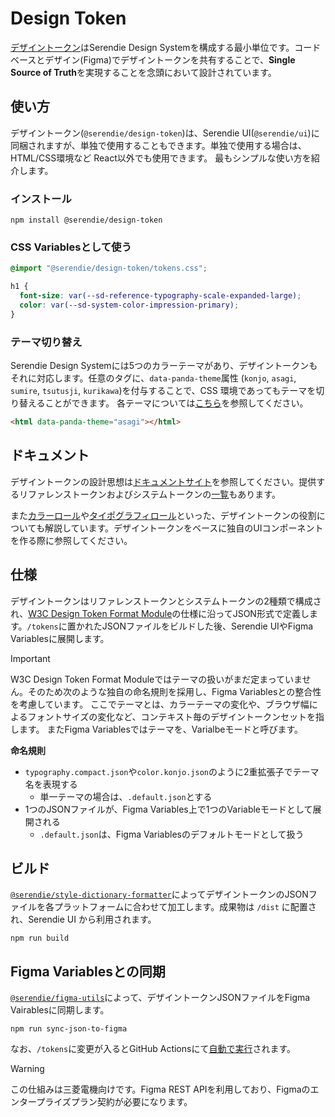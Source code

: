 # Design Token

[デザイントークン](https://serendie.design/foundations/design-tokens/)はSerendie Design Systemを構成する最小単位です。コードベースとデザイン(Figma)でデザイントークンを共有することで、**Single Source of Truth**を実現することを念頭において設計されています。

## 使い方

デザイントークン(`@serendie/design-token`)は、Serendie UI(`@serendie/ui`)に同梱されますが、単独で使用することもできます。単独で使用する場合は、HTML/CSS環境など React以外でも使用できます。
最もシンプルな使い方を紹介します。

### インストール

```
npm install @serendie/design-token
```

### CSS Variablesとして使う

```css
@import "@serendie/design-token/tokens.css";

h1 {
  font-size: var(--sd-reference-typography-scale-expanded-large);
  color: var(--sd-system-color-impression-primary);
}
```

### テーマ切り替え

Serendie Design Systemには5つのカラーテーマがあり、デザイントークンもそれに対応します。任意のタグに、`data-panda-theme`属性 (`konjo`, `asagi`, `sumire`, `tsutusji`, `kurikawa`)を付与することで、CSS 環境であってもテーマを切り替えることができます。
各テーマについては[こちら](https://serendie.design/foundations/theming/)を参照してください。

```html
<html data-panda-theme="asagi"></html>
```

## ドキュメント

デザイントークンの設計思想は[ドキュメントサイト](https://serendie.design/foundations/design-tokens/)を参照してください。提供するリファレンストークンおよびシステムトークンの[一覧](https://serendie.design/foundations/design-tokens/reference-tokens/)もあります。

また[カラーロール](https://serendie.design/foundations/color/role/)や[タイポグラフィロール](https://serendie.design/foundations/typography/#section-4)といった、デザイントークンの役割についても解説しています。デザイントークンをベースに独自のUIコンポーネントを作る際に参照してください。

## 仕様

デザイントークンはリファレンストークンとシステムトークンの2種類で構成され、[W3C Design Token Format Module](https://design-tokens.github.io/community-group/format/)の仕様に沿ってJSON形式で定義します。`/tokens`に置かれたJSONファイルをビルドした後、Serendie UIやFigma Variablesに展開します。

> [!IMPORTANT]
> W3C Design Token Format Moduleではテーマの扱いがまだ定まっていません。そのため次のような独自の命名規則を採用し、Figma Variablesとの整合性を考慮しています。
> ここでテーマとは、カラーテーマの変化や、ブラウザ幅によるフォントサイズの変化など、コンテキスト毎のデザイントークンセットを指します。
> またFigma Variablesではテーマを、Varialbeモードと呼びます。

**命名規則**
- `typography.compact.json`や`color.konjo.json`のように2重拡張子でテーマ名を表現する
  - 単一テーマの場合は、`.default.json`とする
- 1つのJSONファイルが、Figma Variables上で1つのVariableモードとして展開される
  - `.default.json`は、Figma Variablesのデフォルトモードとして扱う

## ビルド

[`@serendie/style-dictionary-formatter`](https://github.com/serendie/serendie/tree/main/style-dictionary-formatter)によってデザイントークンのJSONファイルを各プラットフォームに合わせて加工します。成果物は `/dist` に配置され、Serendie UI から利用されます。

```
npm run build
```

## Figma Variablesとの同期

[`@serendie/figma-utils`](https://github.com/serendie/figma-utils)によって、デザイントークンJSONファイルをFigma Vairablesに同期します。

```
npm run sync-json-to-figma
```

なお、`/tokens`に変更が入るとGitHub Actionsにて[自動で実行](https://github.com/serendie/serendie/blob/main/.github/workflows/sync-tokens-to-figma.yml)されます。

> [!WARNING]
> この仕組みは三菱電機向けです。Figma REST APIを利用しており、Figmaのエンタープライズプラン契約が必要になります。
